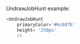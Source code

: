 UndrawJobHunt example:
```js 
<UndrawJobHunt
    primaryColor='#6c68fb'
    height= '250px'
    />
```